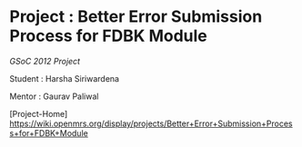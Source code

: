 Project : Better Error Submission Process for FDBK Module
=========================================================

*GSoC 2012 Project*

Student : Harsha Siriwardena

Mentor  : Gaurav Paliwal

[Project-Home] https://wiki.openmrs.org/display/projects/Better+Error+Submission+Process+for+FDBK+Module
